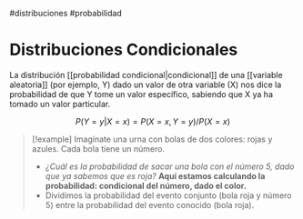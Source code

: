 #distribuciones #probabilidad
# Distribuciones Condicionales

La distribución [[probabilidad condicional|condicional]] de una [[variable aleatoria]] (por ejemplo, Y) dado un valor de otra variable (X) nos dice la probabilidad de que Y tome un valor específico, sabiendo que X ya ha tomado un valor particular.

$$P(Y = y | X = x) = P(X = x, Y = y) / P(X = x)$$

>[!example]
>Imagínate una urna con bolas de dos colores: rojas y azules. Cada bola tiene un número.
>- *¿Cuál es la probabilidad de sacar una bola con el número 5, dado que ya sabemos que es roja?*
**Aquí estamos calculando la probabilidad: condicional del número, dado el color.**
>- Dividimos la probabilidad del evento conjunto (bola roja y número 5) entre la probabilidad del evento conocido (bola roja).

